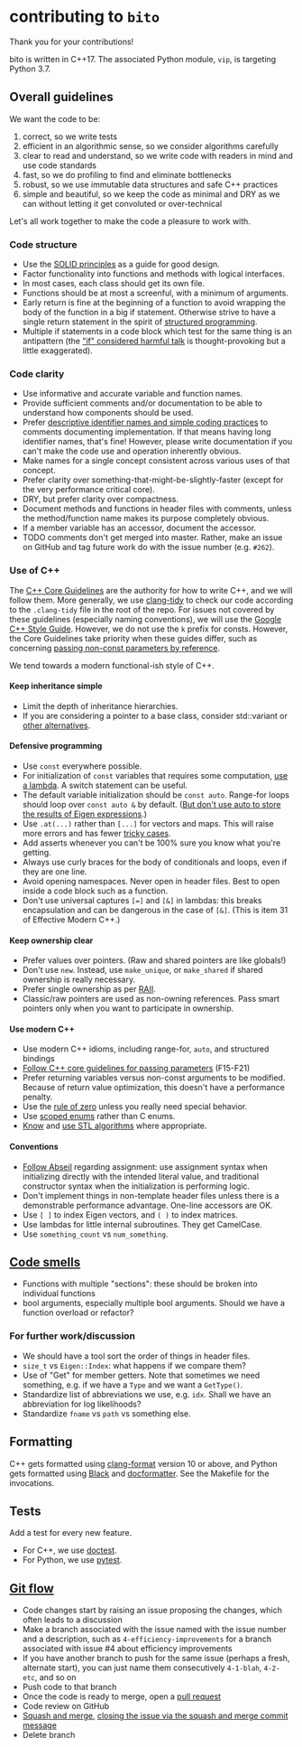 # contributing to `bito`

Thank you for your contributions!

bito is written in C++17.
The associated Python module, `vip`, is targeting Python 3.7.


## Overall guidelines

We want the code to be:

1. correct, so we write tests
1. efficient in an algorithmic sense, so we consider algorithms carefully
1. clear to read and understand, so we write code with readers in mind and use code standards
1. fast, so we do profiling to find and eliminate bottlenecks
1. robust, so we use immutable data structures and safe C++ practices
1. simple and beautiful, so we keep the code as minimal and DRY as we can without letting it get convoluted or over-technical

Let's all work together to make the code a pleasure to work with.


### Code structure

* Use the [SOLID principles](https://www.youtube.com/watch?v=Ntraj80qN2k&ab_channel=CppCon) as a guide for good design.
* Factor functionality into functions and methods with logical interfaces.
* In most cases, each class should get its own file.
* Functions should be at most a screenful, with a minimum of arguments.
* Early return is fine at the beginning of a function to avoid wrapping the body of the function in a big if statement. Otherwise strive to have a single return statement in the spirit of [structured programming](https://en.wikipedia.org/wiki/Structured_programming#Early_exit).
* Multiple if statements in a code block which test for the same thing is an antipattern (the ["if" considered harmful talk](https://www.youtube.com/watch?v=z43bmaMwagI&ab_channel=DevWeekEvents) is thought-provoking but a little exaggerated).


### Code clarity

* Use informative and accurate variable and function names.
* Provide sufficient comments and/or documentation to be able to understand how components should be used.
* Prefer [descriptive identifier names and simple coding practices](https://blog.codinghorror.com/coding-without-comments/) to comments documenting implementation.
  If that means having long identifier names, that's fine!
  However, please write documentation if you can't make the code use and operation inherently obvious.
* Make names for a single concept consistent across various uses of that concept.
* Prefer clarity over something-that-might-be-slightly-faster (except for the very performance critical core).
* DRY, but prefer clarity over compactness.
* Document methods and functions in header files with comments, unless the method/function name makes its purpose completely obvious.
* If a member variable has an accessor, document the accessor.
* TODO comments don't get merged into master. Rather, make an issue on GitHub and tag future work do with the issue number (e.g. `#262`).


### Use of C++

The [C++ Core Guidelines](https://isocpp.github.io/CppCoreGuidelines/CppCoreGuidelines) are the authority for how to write C++, and we will follow them.
More generally, we use [clang-tidy](https://clang.llvm.org/extra/clang-tidy/) to check our code according to the `.clang-tidy` file in the root of the repo.
For issues not covered by these guidelines (especially naming conventions), we will use the [Google C++ Style Guide](https://google.github.io/styleguide/cppguide.html).
However, we do not use the `k` prefix for consts.
However, the Core Guidelines take priority when these guides differ, such as concerning [passing non-const parameters by reference](https://github.com/isocpp/CppCoreGuidelines/blob/master/CppCoreGuidelines.md#Rf-inout).

We tend towards a modern functional-ish style of C++.

#### Keep inheritance simple

* Limit the depth of inheritance hierarchies.
* If you are considering a pointer to a base class, consider std::variant or [other alternatives](https://www.youtube.com/watch?v=fwXaRH5ffJM&ab_channel=MUCplusplus).

#### Defensive programming

* Use `const` everywhere possible.
* For initialization of `const` variables that requires some computation, [use a lambda](https://herbsutter.com/2013/04/05/complex-initialization-for-a-const-variable/). A switch statement can be useful.
* The default variable initialization should be `const auto`. Range-for loops should loop over `const auto &` by default. ([But don't use auto to store the results of Eigen expressions](https://eigen.tuxfamily.org/dox/TopicPitfalls.html).)
* Use `.at(...)` rather than `[...]` for vectors and maps. This will raise more errors and has fewer [tricky cases](https://stackoverflow.com/a/10821453/467327).
* Add asserts whenever you can't be 100% sure you know what you're getting.
* Always use curly braces for the body of conditionals and loops, even if they are one line.
* Avoid opening namespaces. Never open in header files. Best to open inside a code block such as a function.
* Don't use universal captures `[=]` and `[&]` in lambdas: this breaks encapsulation and can be dangerous in the case of `[&]`. (This is item 31 of Effective Modern C++.)

#### Keep ownership clear

* Prefer values over pointers. (Raw and shared pointers are like globals!)
* Don't use `new`. Instead, use `make_unique`, or `make_shared` if shared ownership is really necessary.
* Prefer single ownership as per [RAII](https://en.cppreference.com/w/cpp/language/raii).
* Classic/raw pointers are used as non-owning references. Pass smart pointers only when you want to participate in ownership.

#### Use modern C++

* Use modern C++ idioms, including range-for, `auto`, and structured bindings
* [Follow C++ core guidelines for passing parameters](https://isocpp.github.io/CppCoreGuidelines/CppCoreGuidelines#fcall-parameter-passing) (F15-F21)
* Prefer returning variables versus non-const arguments to be modified. Because of return value optimization, this doesn't have a performance penalty.
* Use the [rule of zero](https://en.cppreference.com/w/cpp/language/rule_of_three) unless you really need special behavior.
* Use [scoped enums](https://abseil.io/tips/86) rather than C enums.
* [Know](https://www.youtube.com/watch?v=bXkWuUe9V2I&ab_channel=ACCUConference) and [use STL algorithms](https://www.youtube.com/watch?v=W2tWOdzgXHA&ab_channel=25msr) where appropriate.

#### Conventions

* [Follow Abseil](https://abseil.io/tips/88) regarding assignment: use assignment syntax when initializing directly with the intended literal value, and traditional constructor syntax when the initialization is performing logic.
* Don't implement things in non-template header files unless there is a demonstrable performance advantage. One-line accessors are OK.
* Use `[ ]` to index Eigen vectors, and `( )` to index matrices.
* Use lambdas for little internal subroutines. They get CamelCase.
* Use `something_count` vs `num_something`.


## [Code smells](https://www.youtube.com/watch?v=f_tLQl0wLUM&ab_channel=CppCon)

* Functions with multiple "sections": these should be broken into individual functions
* bool arguments, especially multiple bool arguments. Should we have a function overload or refactor?


### For further work/discussion

* We should have a tool sort the order of things in header files.
* `size_t` vs `Eigen::Index`: what happens if we compare them?
* Use of "Get" for member getters. Note that sometimes we need something, e.g. if we have a `Type` and we want a `GetType()`.
* Standardize list of abbreviations we use, e.g. `idx`. Shall we have an abbreviation for log likelihoods?
* Standardize `fname` vs `path` vs something else.


## Formatting

C++ gets formatted using [clang-format](https://clang.llvm.org/docs/ClangFormat.html) version 10 or above, and Python gets formatted using [Black](https://black.readthedocs.io/en/stable/) and [docformatter](https://pypi.org/project/docformatter/).
See the Makefile for the invocations.


## Tests

Add a test for every new feature.

* For C++, we use [doctest](https://github.com/onqtam/doctest).
* For Python, we use [pytest](https://docs.pytest.org/en/latest/).


## [Git flow](https://guides.github.com/introduction/flow/)

* Code changes start by raising an issue proposing the changes, which often leads to a discussion
* Make a branch associated with the issue named with the issue number and a description, such as `4-efficiency-improvements` for a branch associated with issue #4 about efficiency improvements
* If you have another branch to push for the same issue (perhaps a fresh, alternate start), you can just name them consecutively `4-1-blah`, `4-2-etc`, and so on
* Push code to that branch
* Once the code is ready to merge, open a [pull request](https://help.github.com/articles/using-pull-requests/)
* Code review on GitHub
* [Squash and merge](https://help.github.com/en/articles/merging-a-pull-request), [closing the issue via the squash and merge commit message](https://help.github.com/articles/closing-issues-via-commit-messages/)
* Delete branch
